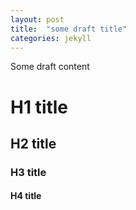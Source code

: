 ```yaml
---
layout: post
title:  "some draft title"
categories: jekyll
---
```


Some draft content

# H1 title
## H2 title
### H3 title
#### H4 title
